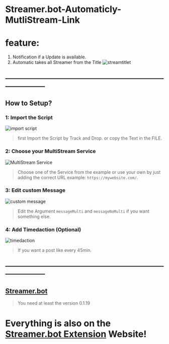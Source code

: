# Streamer.bot-Automaticly-MutliStream-Link

# feature:
1. Notification if a Update is available.
2. Automatic takes all Streamer from the Title ![streamtitlet](https://i.postimg.cc/pdStMB6J/image.png)


## ——————————————————————————————

## How to Setup?


### 1: Import the Script
![import script](https://i.postimg.cc/SKMVvNLx/Screenshot-20230317-231217.png)
> first Import the Script by Track and Drop. or copy the Text in the FILE.


### 2: Choose your MultiStream Service
![ MultiStream Service](https://i.postimg.cc/0jv0HTPM/Screenshot-20230317-232951.png)
> Choose one of the Service from the example or use your own by just adding the correct URL example: `https://mywebsite.com/`.


### 3: Edit custom Message
![custom message](https://i.postimg.cc/fL1RzsJy/Screenshot-20230317-231254.png)
> Edit the Argument `messageMulti` and `messageNoMulti` if you want something else.


### 4: Add Timedaction (Optional)
![timedaction](https://i.postimg.cc/SKsScR9j/Screenshot-20230317-231557.png)
> If you want a post like every 45min.


## ——————————————————————————————

## [Streamer.bot](https://streamer.bot/)
> You need at least the version 0.1.19


# Everything is also on the [Streamer.bot Extension](https://extensions.streamer.bot/en/home) Website!
